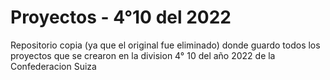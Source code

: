# Proyectos - 4°10 del 2022
Repositorio copia (ya que el original fue eliminado) donde guardo todos los proyectos que se crearon en la division 4° 10 del año 2022 de la Confederacion Suiza
